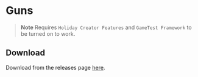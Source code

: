 # Guns

> **Note**
> Requires `Holiday Creator Features` and `GameTest Framework` to be turned on to work.

## Download

Download from the releases page [here](https://github.com/AdamRaichu/mcbe-guns/releases).
